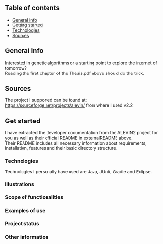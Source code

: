 ## Table of contents
* [General info](#general-info)
* [Getting started](#get-started)
* [Technologies](#technologies)
* [Sources](#sources)


## General info
Interested in genetic algorithms or a starting point to explore the internet of tomorrow? <br>
Reading the first chapter of the Thesis.pdf above should do the trick. <p>

## Sources
The project I supported can be found at: https://sourceforge.net/projects/alevin/ from where I used v2.2 <br>

## Get started
I have extracted the developer documentation from the ALEVIN2 project for you as well as their official README in externalREADME above. <br>
Their README includes all necessary information about requirements, installation, features and their basic directory structure.

### Technologies <br>
Technologies I personally have used are Java, JUnit, Gradle and Eclipse.

### Illustrations <br>
### Scope of functionalities <br>
### Examples of use <br>
### Project status <br>
### Other information <br>



